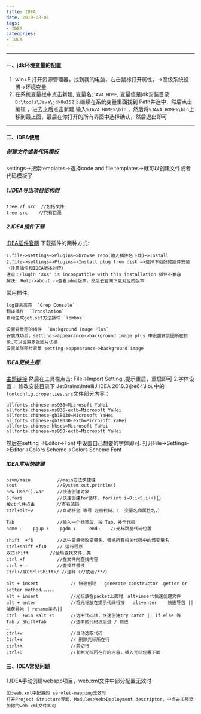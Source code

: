 ```yaml
---
title: IDEA
date: 2019-08-01
tags:
- IDEA
categories:
- IDEA
---
```

***
<!-- more -->
#### 一、jdk环境变量的配置
1. win+E 打开资源管理器，找到我的电脑，右击鼠标打开属性，->高级系统设置->环境变量
2. 在系统变量栏中点击新建, 变量名;`JAVA_HOME`, 变量值是jdk安装目录: `D:\tools\Java\jdk8u152`
3.继续在系统变量里面找到 Path并选中，然后点击编辑 ，进去之后点击新建 输入`%JAVA_HOME%\bin` ，然后将`%JAVA_HOME%\bin`上移到最上面，最后在你打开的所有界面中选择确认，然后退出即可
***
#### 二、IDEA使用
##### 创建文件或者代码模板
settings->搜索templates->选择code and file templates->就可以创建文件或者代码模板了
##### 1.IDEA导出项目结构树

    tree /f src  //包括文件
    tree src    //只有目录

##### 2.IDEA插件下载
[IDEA插件官网](https://plugins.jetbrains.com/idea_ce)
下载插件的两种方式:

    1.file->settings—>Plugins—>browse repo(输入插件名下载)—>Install
    2.file->settings—>Plugins—>Install plug from disk —>选择下载好的插件安装（注意插件和IDEA版本对应）
    注意：Plugin 'XXX' is incompatible with this installation 插件不兼容
    解决: Help->about ->查看idea版本，然后去官网下载对应的版本

常用插件:

    log日志高亮  `Grep Console`
    翻译插件  `Translation`
    自动生成get,set方法插件:`lombok`
    
    设置背景图的插件  `Background Image Plus`
    安装成功后，setting->appearance->background image plus 中设置背景图所在目录,可以设置多张图片切换
    设置单张图片背景 setting->appearance->background image 

##### IDEA更换主题:<br/>
[主题链接](http://www.themesmap.com/)
然后在工具栏点击: File->Import Setting ,提示重启，重启即可
2.字体设置：
修改安装目录下 JetBrains\IntelliJ IDEA 2018.3\jre64\lib\ 中的 ``fontconfig.properties.src``文件部分内容：
    
    allfonts.chinese-ms936=Microsoft YaHei
    allfonts.chinese-ms936-extb=Microsoft YaHei
    allfonts.chinese-gb18030=Microsoft YaHei
    allfonts.chinese-gb18030-extb=Microsoft YaHei
    allfonts.chinese-hkscs=Microsoft YaHei
    allfonts.chinese-ms950-extb=Microsoft YaHei
    
然后在setting ->Editor->Font 中设置自己想要的字体即可. 
打开File->Settings->Editor->Colors Scheme->Colors Scheme Font
 
 
##### IDEA常用快捷键

    psvm/main  		   //main方法快捷键
    sout  	  	       //System.out.println()
    new User().var     //快速创建对象
    5.fori             //快速创建for循环. for(int i=0;i<5;i++){}
    按ctrl并点击        //查看源码
    ctrl+alt+v         //自动补全 等号 左侧代码、（  变量名和属性名，）
    
    Tab			       //输入一个标签后，按 Tab，补全代码
    home ←    pgup ↑    pgdn ↓     end→    //光标跳至代码位置
    
    shift  +f6         //选中变量修改变量名，替换所有相关代码中的该变量名
    ctrl+shift +f10    // 运行程序
    双击shift		   //全局查找文件、类
    ctrl +f            //在文件内查找内容
    ctrl + r           //查找并替换
    Ctrl+/或Ctrl+Shift+/	//注释（//或者/**/）
    
    alt + insert  	        // 快速创建   generate constructor ,getter or setter method。。。。。。
    alt + insert            //光标放在packet上面时，alt+insert快速创建文件  
    alt + enter             //将光标放在提示代码行按   alt+enter    快速导包 || 捕获异常 ||rename类名||
    ctrl  +win +alt +t      //选中代码块，快速创建try catch || if else 等
    Tab / Shift+Tab         //选中的代码块后退 / 前进
    _
    ctrl+w 		            //自动选取代码
    Ctrl+Y                  // 删除光标所在行
    ctrl+X                  //剪切行
    Ctrl+D                  //复制光标所在行的内容，插入光标位置下面

#### 三、IDEA常见问题
1.IDEA手动创建webapp项目，web.xml文件中部分配置无效时

    如:web.xml中配置的 servlet-mapping无效时
    打开Project Structure界面，Modules>Web>Deployment descriptor，中点击加号添加你的web.xml文件即可